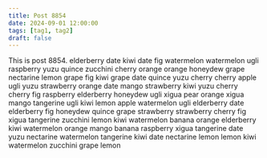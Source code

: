 ```yaml
---
title: Post 8854
date: 2024-09-01 12:00:00
tags: [tag1, tag2]
draft: false
---
```

This is post 8854.
elderberry
date
kiwi
date
fig
watermelon
watermelon
ugli
raspberry
yuzu
quince
zucchini
cherry
orange
orange
honeydew
grape
nectarine
lemon
grape
fig
kiwi
grape
date
quince
yuzu
cherry
cherry
apple
ugli
yuzu
strawberry
orange
date
mango
strawberry
kiwi
yuzu
cherry
cherry
fig
raspberry
elderberry
honeydew
ugli
xigua
pear
orange
xigua
mango
tangerine
ugli
kiwi
lemon
apple
watermelon
ugli
elderberry
date
elderberry
fig
honeydew
quince
grape
strawberry
strawberry
cherry
fig
xigua
tangerine
zucchini
lemon
kiwi
watermelon
banana
orange
elderberry
kiwi
watermelon
orange
mango
banana
raspberry
xigua
tangerine
date
yuzu
nectarine
watermelon
tangerine
kiwi
date
nectarine
lemon
lemon
kiwi
watermelon
zucchini
grape
lemon
